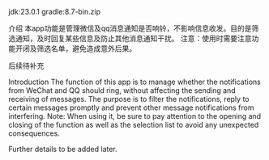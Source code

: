 jdk:23.0.1
gradle:8.7-bin.zip

介绍
本app功能是管理微信及qq消息通知是否响铃，不影响信息收发。目的是筛选通知，及时回复某些信息及防止其他消息通知干扰。
注意：使用时需要注意功能开闭及筛选名单，避免造成意外后果。

后续待补充

Introduction
The function of this app is to manage whether the notifications from WeChat and QQ should ring, without affecting the sending and receiving of messages. The purpose is to filter the notifications, reply to certain messages promptly and prevent other message notifications from interfering.
Note: When using it, be sure to pay attention to the opening and closing of the function as well as the selection list to avoid any unexpected consequences.

Further details to be added later.
